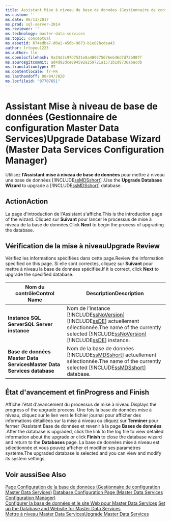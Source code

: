 ```yaml
---
title: Assistant Mise à niveau de base de données (Gestionnaire de configuration Master Data Services) | Microsoft Docs
ms.custom: ''
ms.date: 06/13/2017
ms.prod: sql-server-2014
ms.reviewer: ''
ms.technology: master-data-services
ms.topic: conceptual
ms.assetid: b74edba7-d0a2-456b-9673-b1e02bcdea43
author: lrtoyou1223
ms.author: lle
ms.openlocfilehash: 9a34d3c97d7531e8a480275676eb46d7d73b987f
ms.sourcegitcommit: ad4d92dce894592a259721a1571b1d8736abacdb
ms.translationtype: MT
ms.contentlocale: fr-FR
ms.lasthandoff: 08/04/2020
ms.locfileid: "87707651"
---
```

# <a name="upgrade-database-wizard-master-data-services-configuration-manager"></a><span data-ttu-id="e81bf-102">Assistant Mise à niveau de base de données (Gestionnaire de configuration Master Data Services)</span><span class="sxs-lookup"><span data-stu-id="e81bf-102">Upgrade Database Wizard (Master Data Services Configuration Manager)</span></span>
  <span data-ttu-id="e81bf-103">Utilisez **l’Assistant mise à niveau de base de données** pour mettre à niveau une base de données [!INCLUDE[ssMDSshort](../includes/ssmdsshort-md.md)] .</span><span class="sxs-lookup"><span data-stu-id="e81bf-103">Use the **Upgrade Database Wizard** to upgrade a [!INCLUDE[ssMDSshort](../includes/ssmdsshort-md.md)] database.</span></span>  
  
## <a name="action"></a><span data-ttu-id="e81bf-104">Action</span><span class="sxs-lookup"><span data-stu-id="e81bf-104">Action</span></span>  
 <span data-ttu-id="e81bf-105">La page d'introduction de l'Assistant s'affiche.</span><span class="sxs-lookup"><span data-stu-id="e81bf-105">This is the introduction page of the wizard.</span></span> <span data-ttu-id="e81bf-106">Cliquez sur **Suivant** pour lancer le processus de mise à niveau de la base de données.</span><span class="sxs-lookup"><span data-stu-id="e81bf-106">Click **Next** to begin the process of upgrading the database.</span></span>  
  
## <a name="upgrade-review"></a><span data-ttu-id="e81bf-107">Vérification de la mise à niveau</span><span class="sxs-lookup"><span data-stu-id="e81bf-107">Upgrade Review</span></span>  
 <span data-ttu-id="e81bf-108">Vérifiez les informations spécifiées dans cette page.</span><span class="sxs-lookup"><span data-stu-id="e81bf-108">Review the information specified on this page.</span></span> <span data-ttu-id="e81bf-109">Si elle sont correctes, cliquez sur **Suivant** pour mettre à niveau la base de données spécifiée.</span><span class="sxs-lookup"><span data-stu-id="e81bf-109">If it is correct, click **Next** to upgrade the specified database.</span></span>  
  
|<span data-ttu-id="e81bf-110">Nom du contrôle</span><span class="sxs-lookup"><span data-stu-id="e81bf-110">Control Name</span></span>|<span data-ttu-id="e81bf-111">Description</span><span class="sxs-lookup"><span data-stu-id="e81bf-111">Description</span></span>|  
|------------------|-----------------|  
|<span data-ttu-id="e81bf-112">**Instance SQL Server**</span><span class="sxs-lookup"><span data-stu-id="e81bf-112">**SQL Server instance**</span></span>|<span data-ttu-id="e81bf-113">Nom de l’instance [!INCLUDE[ssNoVersion](../includes/ssnoversion-md.md)][!INCLUDE[ssDE](../includes/ssde-md.md)] actuellement sélectionnée.</span><span class="sxs-lookup"><span data-stu-id="e81bf-113">The name of the currently selected [!INCLUDE[ssNoVersion](../includes/ssnoversion-md.md)][!INCLUDE[ssDE](../includes/ssde-md.md)] instance.</span></span>|  
|<span data-ttu-id="e81bf-114">**Base de données Master Data Services**</span><span class="sxs-lookup"><span data-stu-id="e81bf-114">**Master Data Services database**</span></span>|<span data-ttu-id="e81bf-115">Nom de la base de données [!INCLUDE[ssMDSshort](../includes/ssmdsshort-md.md)] actuellement sélectionnée.</span><span class="sxs-lookup"><span data-stu-id="e81bf-115">The name of the currently selected [!INCLUDE[ssMDSshort](../includes/ssmdsshort-md.md)] database.</span></span>|  
  
## <a name="progress-and-finish"></a><span data-ttu-id="e81bf-116">État d'avancement et fin</span><span class="sxs-lookup"><span data-stu-id="e81bf-116">Progress and Finish</span></span>  
 <span data-ttu-id="e81bf-117">Affiche l'état d'avancement du processus de mise à niveau.</span><span class="sxs-lookup"><span data-stu-id="e81bf-117">Displays the progress of the upgrade process.</span></span> <span data-ttu-id="e81bf-118">Une fois la base de données mise à niveau, cliquez sur le lien vers le fichier journal pour afficher des informations détaillées sur la mise à niveau ou cliquez sur **Terminer** pour fermer l’Assistant Base de données et revenir à la page **Bases de données** .</span><span class="sxs-lookup"><span data-stu-id="e81bf-118">After the database is upgraded, click the link to the log file to view detailed information about the upgrade or click **Finish** to close the database wizard and return to the **Databases** page.</span></span> <span data-ttu-id="e81bf-119">La base de données mise à niveau est sélectionnée et vous pouvez afficher et modifier ses paramètres système.</span><span class="sxs-lookup"><span data-stu-id="e81bf-119">The upgraded database is selected and you can view and modify its system settings.</span></span>  
  
## <a name="see-also"></a><span data-ttu-id="e81bf-120">Voir aussi</span><span class="sxs-lookup"><span data-stu-id="e81bf-120">See Also</span></span>  
 <span data-ttu-id="e81bf-121">[Page Configuration de la base de données &#40;Gestionnaire de configuration Master Data Services&#41;](../../2014/master-data-services/database-configuration-page-master-data-services-configuration-manager.md) </span><span class="sxs-lookup"><span data-stu-id="e81bf-121">[Database Configuration Page &#40;Master Data Services Configuration Manager&#41;](../../2014/master-data-services/database-configuration-page-master-data-services-configuration-manager.md) </span></span>  
 <span data-ttu-id="e81bf-122">[Configurer la base de données et le site Web pour Master Data Services](set-up-the-database-and-website-for-master-data-services.md) </span><span class="sxs-lookup"><span data-stu-id="e81bf-122">[Set up the Database and Website for Master Data Services](set-up-the-database-and-website-for-master-data-services.md) </span></span>  
 [<span data-ttu-id="e81bf-123">Mettre à niveau Master Data Services</span><span class="sxs-lookup"><span data-stu-id="e81bf-123">Upgrade Master Data Services</span></span>](../database-engine/install-windows/upgrade-master-data-services.md)  
  
  

